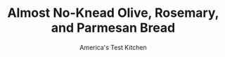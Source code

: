 ---
layout: ../../layouts/MarkdownPostLayout.astro
title: Almost No-Knead Olive, Rosemary, and Parmesan Bread
author: America's Test Kitchen
pubDate: 2023-03-15
description: "A no-fuss recipe that is revolutionizing home baking trades flavor and reliability for ease. Could we improve the breads bland taste and make it rise high every time?"
image_url: https://res.cloudinary.com/hksqkdlah/image/upload/ar_1:1,c_fill,dpr_2.0,f_auto,fl_lossy.progressive.strip_profile,g_faces:auto,q_auto:low,w_344/SFS_Almost_no-Knead_bread_2.0_with_Olives_Rosemary_and_Parmesan_008_1_dkmz0i
tags: ["Desserts or Baked Goods","Breads","Cookbook Collection"]
calories: 2236
protein: 85
carbohydrates: 334
fats: 
fiber: 13
ingredients: ["3 cups (15 ounces), all-purpose flour","4 ounces, Parmesan cheese, grated (2 cups)","1 tablespoon, minced fresh rosemary","1 1/2 teaspoons, salt","1/4 teaspoon, instant or rapid-rise yeast","3/4 cup plus 2 tablespoons, water, room temperature","1/2 cup chopped pitted, green olives","6 tablespoons, mild-flavored lager","1 tablespoon, distilled white vinegar",", Vegetable oil spray"]
serves: 1
time: "1¼ hours, plus 10 hours rising and 2 hours cooling"
instructions: ["Whisk flour, Parmesan, rosemary, salt, and yeast together in large bowl. Add water, olives, lager, and vinegar. Using rubber spatula, fold mixture, scraping up dry flour from bottom of bowl until shaggy ball forms. Cover bowl with plastic wrap and let sit at room temperature for at least 8 hours or up to 18 hours.","Lay 18 by 12-inch sheet of parchment paper on counter and spray with oil spray. Transfer dough to lightly floured counter and knead 10 to 15 times. Shape dough into ball by pulling edges into middle. Transfer dough, seam side down, to center of parchment and spray surface of dough with oil spray. Pick up dough by lifting parchment overhang and lower into heavy-bottomed Dutch oven (let any excess parchment hang over pot edge). Cover loosely with plastic and let rise at room temperature until dough has doubled in size and does not readily spring back when poked with finger, about 2 hours.","Adjust oven rack to middle position. Remove plastic from pot. Lightly flour top of dough and, using razor blade or sharp knife, make one 6-inch-long, 1/2-inch-deep slit along top of dough. Cover pot and place in oven. Heat oven to 425 degrees. Bake bread for 30 minutes (starting timing as soon as you turn on oven).","Remove lid and continue to bake until loaf is deep brown and registers 210 degrees, 20 to 30 minutes longer. Carefully remove bread from pot; transfer to wire rack and let cool completely, about 2 hours."]
nutrition: ["629 mg Potassium","1269 mg Phosphorus","1453 mg Calcium","21 mg Iron","159 mg Magnesium","2515 mg Sodium","6 mg Zinc","55 g Fat","26 mg Niacin (B3)","24 g Monounsaturated","5 g Polyunsaturated","2 mg Riboflavin (B2)","3 mg Thiamin (B1)","77 mg Cholesterol","21 g Saturated","13 g Fiber","654 µg Folic acid","163 µg Folate (food)","2 g Sugars","4 µg Vitamin K","334 g Carbs","1277 µg Folate equivalent (total)","85 g Protein","6 mg Vitamin E","1 µg Vitamin B12","249 µg Vitamin A","2236 kcal Energy","2236 calories"]
notes: "Use a mild-flavored lager, such as Budweiser (mild nonalcoholic lager also works). In step 3, start the 30-minute timer as soon as you put the bread in the cold oven. Do not wait until the oven has preheated to start your timer or the bread will burn. The bread is best eaten the day it is baked, but it can be wrapped in aluminum foil and stored in a cool, dry place for up to two days."
---